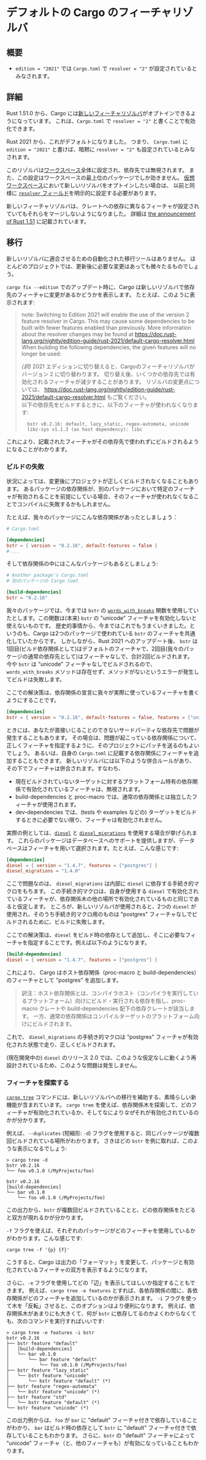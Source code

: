 <!--
# Default Cargo feature resolver
-->

# デフォルトの Cargo のフィーチャリゾルバ

<!--
## Summary
-->

## 概要

<!--
- `edition = "2021"` implies `resolver = "2"` in `Cargo.toml`.
-->

- `edition = "2021"` では `Cargo.toml` で `resolver = "2"` が設定されているとみなされます。

<!--
## Details
-->

## 詳細

<!--
Since Rust 1.51.0, Cargo has opt-in support for a [new feature resolver][4]
which can be activated with `resolver = "2"` in `Cargo.toml`.
-->

Rust 1.51.0 から、Cargo には[新しいフィーチャリゾルバ][4]がオプトインできるようになっています。
これは、`Cargo.toml` で `resolver = "2"` と書くことで有効化できます。

<!--
Starting in Rust 2021, this will be the default.
That is, writing `edition = "2021"` in `Cargo.toml` will imply `resolver = "2"`.
-->

Rust 2021 から、これがデフォルトになりました。
つまり、 `Cargo.toml` に `edition = "2021"` と書けば、暗黙に `resolver = "2"` も設定されているとみなされます。

<!--
The resolver is a global setting for a [workspace], and the setting is ignored in dependencies.
The setting is only honored for the top-level package of the workspace.
If you are using a [virtual workspace], you will still need to explicitly set the [`resolver` field]
in the `[workspace]` definition if you want to opt-in to the new resolver.
-->

このリゾルバは[ワークスペース]全体に設定され、依存先では無視されます。
また、この設定はワークスペースの最上位のパッケージでしか効きません。
[仮想ワークスペース]において新しいリゾルバをオプトインしたい場合は、
以前と同様に [`resolver` フィールド]を明示的に設定する必要があります。　

<!--
The new feature resolver no longer merges all requested features for
crates that are depended on in multiple ways.
See [the announcement of Rust 1.51][5] for details.
-->

新しいフィーチャリゾルバは、クレートへの依存に異なるフィーチャが設定されていてもそれらをマージしないようになりました。
詳細は [the announcement of Rust 1.51][5] に記載されています。

<!--
[4]: ../../cargo/reference/resolver.html#feature-resolver-version-2
[5]: https://blog.rust-lang.org/2021/03/25/Rust-1.51.0.html#cargos-new-feature-resolver
[workspace]: ../../cargo/reference/workspaces.html
[virtual workspace]: ../../cargo/reference/workspaces.html#virtual-manifest
[`resolver` field]: ../../cargo/reference/resolver.html#resolver-versions
-->

[4]: https://doc.rust-lang.org/cargo/reference/resolver.html#feature-resolver-version-2
[5]: https://blog.rust-lang.org/2021/03/25/Rust-1.51.0.html#cargos-new-feature-resolver
[ワークスペース]: https://doc.rust-lang.org/cargo/reference/workspaces.html
[仮想ワークスペース]: https://doc.rust-lang.org/cargo/reference/workspaces.html#virtual-manifest
[`resolver` フィールド]: https://doc.rust-lang.org/cargo/reference/resolver.html#resolver-versions

<!--
## Migration
-->

## 移行

<!--
There are no automated migration tools for updating for the new resolver.
For most projects, there are usually few or no changes as a result of updating.
-->

新しいリゾルバに適合させるための自動化された移行ツールはありません。
ほとんどのプロジェクトでは、更新後に必要な変更はあっても微々たるものでしょう。

<!--
When updating with `cargo fix --edition`, Cargo will display a report if the new resolver will build dependencies with different features.
It may look something like this:
-->

`cargo fix --edition` でのアップデート時に、Cargo は新しいリゾルバで依存先のフィーチャに変更があるかどうかを表示します。
たとえば、このように表示されます:

> note: Switching to Edition 2021 will enable the use of the version 2 feature resolver in Cargo.
> This may cause some dependencies to be built with fewer features enabled than previously.
> More information about the resolver changes may be found at <https://doc.rust-lang.org/nightly/edition-guide/rust-2021/default-cargo-resolver.html><br>
> When building the following dependencies, the given features will no longer be used:
>
> _(訳)_ 2021 エディションに切り替えると、Cargoのフィーチャリゾルバがバージョン 2 に切り替わります。
> 切り替え後、いくつかの依存先では有効化されるフィーチャが減少することがあります。
> リゾルバの変更点については、 <https://doc.rust-lang.org/nightly/edition-guide/rust-2021/default-cargo-resolver.html> もご覧ください。<br>
> 以下の依存先をビルドするときに、以下のフィーチャが使われなくなります:
>
> ```text
>   bstr v0.2.16: default, lazy_static, regex-automata, unicode
>   libz-sys v1.1.3 (as host dependency): libc
> ```

<!--
This lets you know that certain dependencies will no longer be built with the given features.
-->

これにより、記載されたフィーチャがその依存先で使われずにビルドされるようになることがわかります。

<!--
### Build failures
-->

### ビルドの失敗

<!--
There may be some circumstances where your project may not build correctly after the change.
If a dependency declaration in one package assumes that certain features are enabled in another, and those features are now disabled, it may fail to compile.
-->

状況によっては、変更後にプロジェクトが正しくビルドされなくなることもあります。
あるパッケージの依存関係が、別のパッケージにおいて特定のフィーチャが有効されることを前提にしている場合、そのフィーチャが使われなくなることでコンパイルに失敗するかもしれません。

<!--
For example, let's say we have a dependency like this:
-->

たとえば、我々のパッケージにこんな依存関係があったとしましょう：

```toml
# Cargo.toml

[dependencies]
bstr = { version = "0.2.16", default-features = false }
# ...
```

<!--
And somewhere in our dependency tree, another package has this:
-->

そして依存関係の中にはこんなパッケージもあるとしましょう:

```toml
# Another package's Cargo.toml
# 別のパッケージの Cargo.toml

[build-dependencies]
bstr = "0.2.16"
```

<!--
In our package, we've been using the [`words_with_breaks`](https://docs.rs/bstr/0.2.16/bstr/trait.ByteSlice.html#method.words_with_breaks) method from `bstr`, which requires `bstr`'s  "unicode" feature to be enabled.
This has historically worked because Cargo unified the features of `bstr` between the two packages.
However, after updating to Rust 2021, the new resolver will build `bstr` twice, once with the default features (as a build dependency), and once with no features (as our normal dependency).
Since `bstr` is now being built without the "unicode" feature, the `words_with_breaks` method doesn't exist, and the build will fail with an error that the method is missing.
-->

我々のパッケージでは、今までは `bstr` の [`words_with_breaks`](https://docs.rs/bstr/0.2.16/bstr/trait.ByteSlice.html#method.words_with_breaks) 関数を使用していたとします。この関数は(本来<!--訳注: わかりにくかったので勝手に入れました-->) `bstr` の "unicode" フィーチャを有効化しないと使えないものです。
歴史的事情から、今まではこれでもうまくいきました。というのも、Cargo は2つのパッケージで使われている `bstr` のフィーチャを共通化していたからです。
しかしながら、Rust 2021 へのアップデート後、 `bstr` は1回目(ビルド依存関係として)はデフォルトのフィーチャで、2回目(我々のパッケージの通常の依存先として)はフィーチャなしで、合計2回ビルドされます。
今や `bstr` は "unicode" フィーチャなしでビルドされるので、 `words_with_breaks` メソッドは存在せず、メソッドがないというエラーが発生してビルドは失敗します。

<!--
The solution here is to ensure that the dependency is declared with the features you are actually using.
For example:
-->

ここでの解決策は、依存関係の宣言に我々が実際に使っているフィーチャを書くようにすることです。

```toml
[dependencies]
bstr = { version = "0.2.16", default-features = false, features = ["unicode"] }
```

<!--
In some cases, this may be a problem with a third-party dependency that you don't have direct control over.
You can consider submitting a patch to that project to try to declare the correct set of features for the problematic dependency.
Alternatively, you can add features to any dependency from within your own `Cargo.toml` file.
For example, if the `bstr` example given above was declared in some third-party dependency, you can just copy the correct dependency declaration into your own project.
The features will be unified, as long as they match the unification rules of the new resolver. Those are:
-->

ときには、あなたが直接いじることのできないサードパーティな依存先で問題が発生することもあります。
その場合は、問題が起こっている依存関係について、正しくフィーチャを指定するように、そのプロジェクトにパッチを送るのもよいでしょう。
あるいは、自身の `Cargo.toml` に記載する依存関係にフィーチャを追加することもできます。
新しいリゾルバには以下のような併合ルールがあり、その下でフィーチャは併合されます。すなわち、

<!--
* Features enabled on platform-specific dependencies for targets not currently being built are ignored.
* Build-dependencies and proc-macros do not share features with normal dependencies.
* Dev-dependencies do not activate features unless building a target that needs them (like tests or examples).
-->

* 現在ビルドされていないターゲットに対するプラットフォーム特有の依存関係で有効化されているフィーチャは、無視されます。
* build-dependencies と proc-macro では、通常の依存関係とは独立したフィーチャが使用されます。
* dev-dependencies では、(tests や examples などの) ターゲットをビルドするときに必要でない限り、フィーチャは有効化されません。

<!--
A real-world example is using [`diesel`](https://crates.io/crates/diesel) and [`diesel_migrations`](https://crates.io/crates/diesel_migrations).
These packages provide database support, and the database is selected using a feature, like this:
-->

実際の例としては、[`diesel`](https://crates.io/crates/diesel) と [`diesel_migrations`](https://crates.io/crates/diesel_migrations) を使用する場合が挙げられます。
これらのパッケージはデータベースへのサポートを提供しますが、データベースはフィーチャを用いて選択されます。たとえば、こんな感じです:

```toml
[dependencies]
diesel = { version = "1.4.7", features = ["postgres"] }
diesel_migrations = "1.4.0"
```

<!--
The problem is that `diesel_migrations` has an internal proc-macro which itself depends on `diesel`, and the proc-macro assumes its own copy of `diesel` has the same features enabled as the rest of the dependency graph.
After updating to the new resolver, it fails to build because now there are two copies of `diesel`, and the one built for the proc-macro is missing the "postgres" feature.
-->

ここで問題なのは、 `diesel_migrations` は内部に `diesel` に依存する手続き的マクロをもちます。
この手続き的マクロは、自身が使用する `diesel` で有効化されているフィーチャが、依存関係木の他の場所で有効化されているものと同じであると仮定します。
ところが、新しいリゾルバが使用されると、2つの `diesel` が使用され、そのうち手続き的マクロ用のものは "postgres" フィーチャなしでビルドされるために、ビルドに失敗します。

<!--
A solution here is to add `diesel` as a build-dependency with the required features, for example:
-->

ここでの解決策は、`diesel` をビルド時の依存として追加し、そこに必要なフィーチャを指定することです。例えば以下のようになります。

```toml
[build-dependencies]
diesel = { version = "1.4.7", features = ["postgres"] }
```

<!--
This causes Cargo to add "postgres" as a feature for host dependencies (proc-macros and build-dependencies).
Now, the `diesel_migrations` proc-macro will get the "postgres" feature enabled, and it will build correctly.
-->

これにより、 Cargo はホスト依存関係（proc-macro と build-dependencies）のフィーチャとして "postgres" を追加します。

> 訳注：ホスト依存関係とは、コンパイラホスト（コンパイラを実行しているプラットフォーム）向けにビルド・実行される依存を指し、proc-macro クレートや build-dependencies 配下の依存クレートが該当します。
> 一方、通常の依存関係はコンパイルターゲットのプラットフォーム向けにビルドされます。

これで、 `diesel_migrations` の手続き的マクロは "postgres" フィーチャが有効化された状態で走り、正しくビルドされます。

<!--
The 2.0 release of `diesel` (currently in development) does not have this problem as it has been restructured to not have this dependency requirement.
-->

(現在開発中の) `diesel` のリリース 2.0 では、このような仮定なしに動くよう再設計されているため、このような問題は発生しません。

<!--
### Exploring features
-->

### フィーチャを探索する

<!--
The [`cargo tree`] command has had substantial improvements to help with the migration to the new resolver.
`cargo tree` can be used to explore the dependency graph, and to see which features are being enabled, and importantly *why* they are being enabled.
-->

[`cargo tree`] コマンドには、新しいリゾルバへの移行を補助する、素晴らしい新機能が含まれています。
`cargo tree` を使えば、依存関係木を探索して、どのフィーチャが有効化されているか、そしてなにより*なぜ*それが有効化されているのかが分かります。

<!--
One option is to use the `--duplicates` flag (`-d` for short), which will tell you when a package is being built multiple times.
Taking the `bstr` example from earlier, we might see:
-->

例えば、`--duplicates` (短縮形: `-d`) フラグを使用すると、同じパッケージが複数回ビルドされている場所がわかります。
さきほどの `bstr` を例に取れば、このような表示になるでしょう:

```console
> cargo tree -d
bstr v0.2.16
└── foo v0.1.0 (/MyProjects/foo)

bstr v0.2.16
[build-dependencies]
└── bar v0.1.0
    └── foo v0.1.0 (/MyProjects/foo)

```

<!--
This output tells us that `bstr` is built twice, and shows the chain of dependencies that led to its inclusion in both cases.
-->

この出力から、`bstr` が複数回ビルドされていることと、どの依存関係をたどると双方が現れるかが分かります。

<!--
You can print which features each package is using with the `-f` flag, like this:
-->

`-f` フラグを使えば、それぞれのパッケージがどのフィーチャを使用しているかがわかります。こんな感じです:

```console
cargo tree -f '{p} {f}'
```

<!--
This tells Cargo to change the "format" of the output, where it will print both the package and the enabled features.
-->

こうすると、Cargo は出力の「フォーマット」を変更して、パッケージと有効化されているフィーチャの双方を表示するようになります。

<!--
You can also use the `-e` flag to tell it which "edges" to display.
For example, `cargo tree -e features` will show in-between each dependency which features are being added by each dependency.
This option becomes more useful with the `-i` flag which can be used to "invert" the tree.
This allows you to see how features *flow* into a given dependency.
For example, let's say the dependency graph is large, and we're not quite sure who is depending on `bstr`, the following command will show that:
-->

さらに、`-e` フラグを使用してどの「辺」を表示してほしいか指定することもできます。
例えば、`cargo tree -e features` とすれば、各依存関係の間に、各依存関係がどのフィーチャを追加しているのかが表示されます。
`-i` フラグを使って木を「反転」させると、このオプションはより便利になります。
例えば、依存関係木があまりにも大きくて、何が `bstr` に依存してるのかよくわからなくても、次のコマンドを実行すればいいです:

```console
> cargo tree -e features -i bstr
bstr v0.2.16
├── bstr feature "default"
│   [build-dependencies]
│   └── bar v0.1.0
│       └── bar feature "default"
│           └── foo v0.1.0 (/MyProjects/foo)
├── bstr feature "lazy_static"
│   └── bstr feature "unicode"
│       └── bstr feature "default" (*)
├── bstr feature "regex-automata"
│   └── bstr feature "unicode" (*)
├── bstr feature "std"
│   └── bstr feature "default" (*)
└── bstr feature "unicode" (*)
```

<!--
This snippet of output shows that the project `foo` depends on `bar` with the "default" feature.
Then, `bar` depends on `bstr` as a build-dependency with the "default" feature.
We can further see that `bstr`'s  "default" feature enables "unicode" (among other features).
-->

この出力例からは、`foo` が `bar` に "default" フィーチャ付きで依存していることがわかり、
`bar` はビルド時の依存として `bstr` に "default" フィーチャ付きで依存していることもわかります。
さらに、`bstr` の "default" フィーチャによって "unicode" フィーチャ（と、他のフィーチャも）が有効になっていることもわかります。

<!--
[`cargo tree`]: ../../cargo/commands/cargo-tree.html
-->
[`cargo tree`]: https://doc.rust-lang.org/cargo/commands/cargo-tree.html
